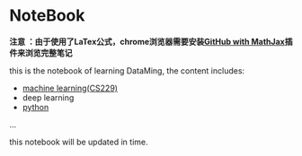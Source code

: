 # NoteBook

**注意 ：由于使用了LaTex公式，chrome浏览器需要安装[GitHub with MathJax](https://chrome.google.com/webstore/detail/github-with-mathjax/ioemnmodlmafdkllaclgeombjnmnbima?utm_source=chrome-app-launcher-info-dialog)插件来浏览完整笔记**

this is the notebook of learning DataMing, the content includes:

* [machine learning(CS229)](https://github.com/songcmic/NoteBook/blob/master/Machine%20Learning/README.md)
* deep learning
* [python](https://github.com/songcmic/NoteBook/blob/master/python/README.md)

...

this notebook will be updated in time.

